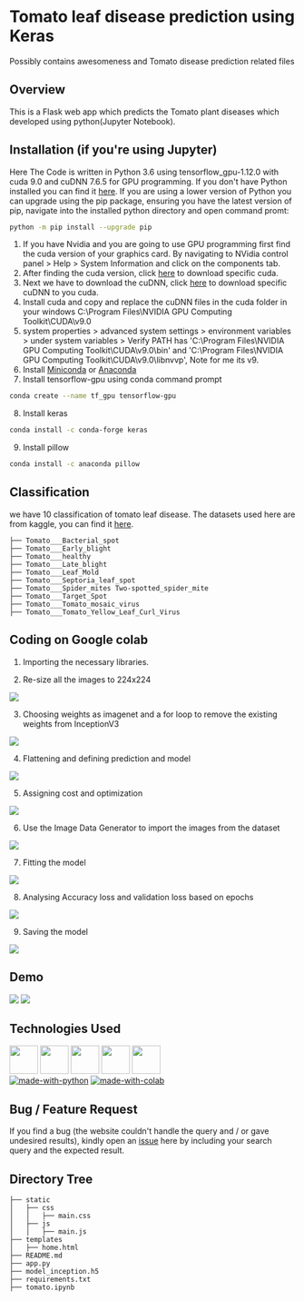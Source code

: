 # Tomato leaf disease prediction using Keras
Possibly contains awesomeness and Tomato disease prediction related files

## Overview
This is a Flask web app which predicts the Tomato plant diseases which developed using python(Jupyter Notebook).

## Installation (if you're using Jupyter)
Here The Code is written in Python 3.6 using tensorflow_gpu-1.12.0 with cuda 9.0 and cuDNN 7.6.5 for GPU programming.
If you don't have Python installed you can find it [here](https://www.python.org/downloads/). If you are using a lower version of Python you can upgrade using the pip package, ensuring you have the latest version of pip, navigate into the installed python directory and open command promt:
```bash
python -m pip install --upgrade pip
```
1. If you have Nvidia and you are going to use GPU programming first find the cuda version of your graphics card. By navigating to NVidia control panel > Help > System Information and click on the components tab.
2. After finding the cuda version, click [here](https://developer.nvidia.com/cuda-toolkit-archive) to download specific cuda.
3. Next we have to download the cuDNN, click [here](https://developer.nvidia.com/rdp/cudnn-archive) to download specific cuDNN to you cuda.
4. Install cuda and copy and replace the cuDNN files in the cuda folder in your windows C:\Program Files\NVIDIA GPU Computing Toolkit\CUDA\v9.0
5. system properties > advanced system settings > environment variables > under system variables > Verify PATH has 'C:\Program Files\NVIDIA GPU Computing Toolkit\CUDA\v9.0\bin' and 'C:\Program Files\NVIDIA GPU Computing Toolkit\CUDA\v9.0\libnvvp', Note for me its v9.
6. Install [Miniconda](https://docs.conda.io/en/latest/miniconda.html#miniconda) or [Anaconda](https://www.anaconda.com/products/individual)
7. Install tensorflow-gpu using conda command prompt
```bash
conda create --name tf_gpu tensorflow-gpu 
```
8. Install keras
```bash
conda install -c conda-forge keras
```
9. Install pillow
```bash
conda install -c anaconda pillow
```

## Classification
we have 10 classification of tomato leaf disease. The datasets used here are from kaggle, you can find it [here](https://www.kaggle.com/noulam/tomato).
```
├── Tomato___Bacterial_spot
├── Tomato___Early_blight
├── Tomato___healthy
├── Tomato___Late_blight
├── Tomato___Leaf_Mold
├── Tomato___Septoria_leaf_spot
├── Tomato___Spider_mites Two-spotted_spider_mite
├── Tomato___Target_Spot
├── Tomato___Tomato_mosaic_virus
├── Tomato___Tomato_Yellow_Leaf_Curl_Virus
```

## Coding on Google colab

1. Importing the necessary libraries.

2. Re-size all the images to 224x224
<img target="_blank" src="https://64.media.tumblr.com/522c98f2afe8d5cbcaf9632d69548f42/fa5cfac4f5044686-22/s1280x1920/b654e98e786a0b3931e24a27559c6a8e59d21f56.png">

3. Choosing weights as imagenet and a for loop to remove the existing weights from InceptionV3
<img target="_blank" src="https://64.media.tumblr.com/a6917fea505af6ea040efc02f4881a25/fa5cfac4f5044686-04/s1280x1920/d2c0f237b6be77fdf44bd05e6ce58db3fbc7f92d.png">

4. Flattening and defining prediction and model
<img target="_blank" src="https://64.media.tumblr.com/a3b470f19772a9624fdc8c6d3e7046d3/fa5cfac4f5044686-4c/s1280x1920/41c6f16116638dc64b51d3417e21e7905fb6b0fb.png">

5. Assigning cost and optimization
<img target="_blank" src="https://64.media.tumblr.com/ae80081fd5454539c57a45f7bdca2741/fa5cfac4f5044686-14/s1280x1920/7097d9108de2fe77c57c0f0da9ce0021e094917d.png">

6. Use the Image Data Generator to import the images from the dataset
<img target="_blank" src="https://64.media.tumblr.com/653d023273e81aee5d69c02ce46fed61/5da56777df81066d-d9/s1280x1920/50a952410e931ec92feda8442da14e8bf57b8398.png">

7. Fitting the model
<img target="_blank" src="https://64.media.tumblr.com/e4c2db7be8b020739859483a0b4f3827/5da56777df81066d-f7/s1280x1920/07f7bafd049b18ff61b9384e3c812a7b017ca0e1.png"> 

8. Analysing Accuracy loss and validation loss based on epochs
<img target="_blank" src="https://64.media.tumblr.com/c3c75eb90617e8a551bfcb673a402c45/5da56777df81066d-a7/s1280x1920/bfb5933c1b47a8aebfa03eb333957c1e36e8614c.png">

9. Saving the model
<img target="_blank" src="https://64.media.tumblr.com/ec6dd568b973b8984eb219f08b9e3c00/5da56777df81066d-e1/s1280x1920/f6871a8130971d540f83574a815b6dbe93a81100.png">

## Demo
<img target="_blank" src="https://64.media.tumblr.com/acbfbd0d8e3fd727f06529acf8170892/960ca4f847eb658e-dd/s1280x1920/7cf1580b82948b22fd889faafb39770764f95440.png">

<img target="_blank" src="https://64.media.tumblr.com/9d6c747f9b4cf098660791a947ea5cba/960ca4f847eb658e-09/s1280x1920/56cc60abd93a13f4d725ba06150f5a0511c43e53.png">

## Technologies Used
[<img target="_blank" src="https://www.gstatic.com/devrel-devsite/prod/vbd0faab6c0701e17b2f66039dd03326fc0e1627ecbcddaec4cd383df8dda622c/tensorflow/images/lockup.svg" height=50>](https://www.tensorflow.org/) [<img target="_blank" src="https://keras.io/img/logo-small.png" height=50>](https://keras.io/) [<img target="_blank" src="https://numpy.org/doc/stable/_static/numpylogo.svg" height=50>](https://numpy.org/doc/stable/user/index.html) [<img target="_blank" src="https://flask.palletsprojects.com/en/1.1.x/_images/flask-logo.png" height=50>](https://flask.palletsprojects.com/en/1.1.x/) [<img target="_blank" src="https://werkzeug.palletsprojects.com/en/1.0.x/_static/werkzeug.png" height=50>](https://werkzeug.palletsprojects.com/en/1.0.x/)
<br>
[![made-with-python](https://img.shields.io/badge/made%20with-Python-yellow)](https://www.python.org/) [![made-with-colab](https://img.shields.io/badge/made%20with-Google%20Colab-yellowgreen)](Colabcolab.research.google.com)

## Bug / Feature Request

If you find a bug (the website couldn't handle the query and / or gave undesired results), kindly open an [issue](https://github.com/arunmozhidevan/tomato_disease/issues) here by including your search query and the expected result.

## Directory Tree 
```
├── static
│   ├── css
│   │   ├── main.css
│   ├── js
│   │   ├── main.js
├── templates
│   ├── home.html
├── README.md
├── app.py
├── model_inception.h5
├── requirements.txt
├── tomato.ipynb
```
